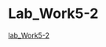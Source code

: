 # Lab_Work5-2


[lab_Work5-2](https://raw.githack.com/jeremy-hb/Lab_Work5-2/main/LabWork5-JS-SELLAM%20JEREMY%20(4)/LabWork5-JS-SELLAM%20JEREMY/index.html)

